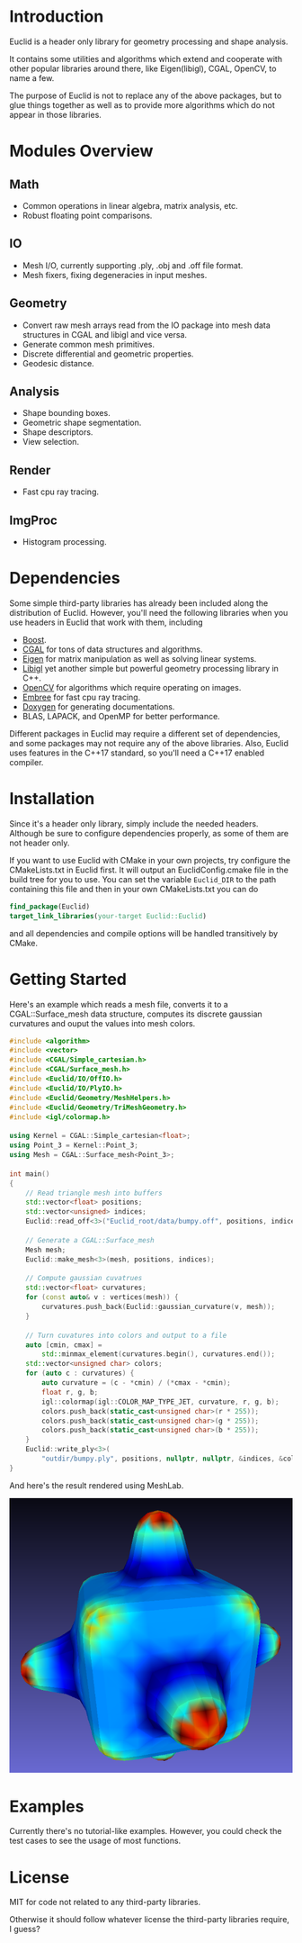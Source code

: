 # Introduction

Euclid is a header only library for geometry processing and shape analysis.

It contains some utilities and algorithms which extend and cooperate with other popular libraries around there, like Eigen(libigl), CGAL, OpenCV, to name a few.

The purpose of Euclid is not to replace any of the above packages, but to glue things together as well as to provide more algorithms which do not appear in those libraries.

# Modules Overview

## Math

- Common operations in linear algebra, matrix analysis, etc.
- Robust floating point comparisons.

## IO

- Mesh I/O, currently supporting .ply, .obj and .off file format.
- Mesh fixers, fixing degeneracies in input meshes.

## Geometry

- Convert raw mesh arrays read from the IO package into mesh data structures in CGAL and libigl and vice versa.
- Generate common mesh primitives.
- Discrete differential and geometric properties.
- Geodesic distance.

## Analysis

- Shape bounding boxes.
- Geometric shape segmentation.
- Shape descriptors.
- View selection.

## Render

- Fast cpu ray tracing.

## ImgProc

- Histogram processing.

# Dependencies

Some simple third-party libraries has already been included along the distribution of Euclid.
However, you'll need the following libraries when you use headers in Euclid that work with them, including

- [Boost](https://www.boost.org/).
- [CGAL](https://www.cgal.org/index.html) for tons of data structures and algorithms.
- [Eigen](http://eigen.tuxfamily.org/index.php?title=Main_Page) for matrix manipulation as well as solving linear systems.
- [Libigl](http://libigl.github.io/libigl/) yet another simple but powerful geometry processing library in C++.
- [OpenCV](http://opencv.org) for algorithms which require operating on images.
- [Embree](http://embree.github.io) for fast cpu ray tracing.
- [Doxygen](http://www.stack.nl/~dimitri/doxygen/) for generating documentations.
- BLAS, LAPACK, and OpenMP for better performance.

Different packages in Euclid may require a different set of dependencies, and some packages may not require any of the above libraries. Also, Euclid uses features in the C++17 standard, so you'll need a C++17 enabled compiler.

# Installation

Since it's a header only library, simply include the needed headers. Although be sure to configure dependencies properly, as some of them are not header only.

If you want to use Euclid with CMake in your own projects, try configure the CMakeLists.txt in Euclid first. It will output an EuclidConfig.cmake file in the build tree for you to use. You can set the variable `Euclid_DIR` to the path containing this file and then in your own CMakeLists.txt you can do

```cmake
find_package(Euclid)
target_link_libraries(your-target Euclid::Euclid)
```

and all dependencies and compile options will be handled transitively by CMake.

# Getting Started

Here's an example which reads a mesh file, converts it to a CGAL::Surface_mesh data structure, computes its discrete gaussian curvatures and ouput the values into mesh colors.

```cpp
#include <algorithm>
#include <vector>
#include <CGAL/Simple_cartesian.h>
#include <CGAL/Surface_mesh.h>
#include <Euclid/IO/OffIO.h>
#include <Euclid/IO/PlyIO.h>
#include <Euclid/Geometry/MeshHelpers.h>
#include <Euclid/Geometry/TriMeshGeometry.h>
#include <igl/colormap.h>

using Kernel = CGAL::Simple_cartesian<float>;
using Point_3 = Kernel::Point_3;
using Mesh = CGAL::Surface_mesh<Point_3>;

int main()
{
    // Read triangle mesh into buffers
    std::vector<float> positions;
    std::vector<unsigned> indices;
    Euclid::read_off<3>("Euclid_root/data/bumpy.off", positions, indices);

    // Generate a CGAL::Surface_mesh
    Mesh mesh;
    Euclid::make_mesh<3>(mesh, positions, indices);

    // Compute gaussian cuvatrues
    std::vector<float> curvatures;
    for (const auto& v : vertices(mesh)) {
        curvatures.push_back(Euclid::gaussian_curvature(v, mesh));
    }

    // Turn cuvatures into colors and output to a file
    auto [cmin, cmax] =
        std::minmax_element(curvatures.begin(), curvatures.end());
    std::vector<unsigned char> colors;
    for (auto c : curvatures) {
        auto curvature = (c - *cmin) / (*cmax - *cmin);
        float r, g, b;
        igl::colormap(igl::COLOR_MAP_TYPE_JET, curvature, r, g, b);
        colors.push_back(static_cast<unsigned char>(r * 255));
        colors.push_back(static_cast<unsigned char>(g * 255));
        colors.push_back(static_cast<unsigned char>(b * 255));
    }
    Euclid::write_ply<3>(
        "outdir/bumpy.ply", positions, nullptr, nullptr, &indices, &colors);
}
```

And here's the result rendered using MeshLab.

![](./resource/bumpy_gaussian.png)

# Examples

Currently there's no tutorial-like examples. However, you could check the test cases to see the usage of most functions.

# License

MIT for code not related to any third-party libraries.

Otherwise it should follow whatever license the third-party libraries require, I guess?
